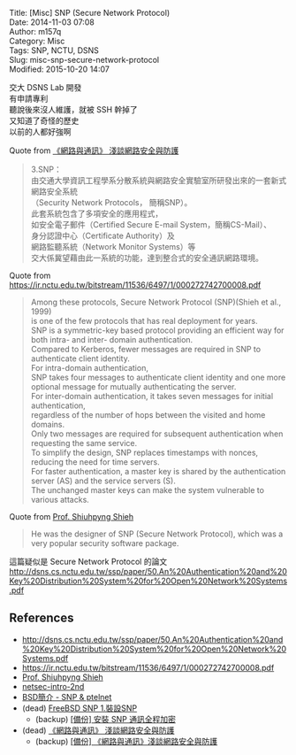 Title: [Misc] SNP (Secure Network Protocol)  
Date: 2014-11-03 07:08  
Author: m157q  
Category: Misc  
Tags: SNP, NCTU, DSNS  
Slug: misc-snp-secure-network-protocol  
Modified: 2015-10-20 14:07  
  
  
交大 DSNS Lab 開發  
有申請專利  
聽說後來沒人維護，就被 SSH 幹掉了  
又知道了奇怪的歷史  
以前的人都好強啊  
  
Quote from [《網路與通訊》 淺談網路安全與防護](http://www.ascc.sinica.edu.tw/nl/88/1517/02.txt)  
> 3.SNP：  
> 由交通大學資訊工程學系分散系統與網路安全實驗室所研發出來的一套新式網路安全系統  
> （Security  Network Protocols， 簡稱SNP）。  
> 此套系統包含了多項安全的應用程式，  
> 如安全電子郵件（Certified  Secure E-mail System，簡稱CS-Mail）、  
> 身分認證中心（Certificate Authority）及  
> 網路監聽系統（Network Monitor Systems）等  
> 交大係冀望藉由此一系統的功能，達到整合式的安全通訊網路環境。  
  
Quote from <https://ir.nctu.edu.tw/bitstream/11536/6497/1/000272742700008.pdf>  
> Among these protocols, Secure Network Protocol (SNP)(Shieh et al., 1999)  
> is one of the few protocols that has real deployment for years.  
> SNP is a symmetric-key based protocol providing an efficient way for both intra- and inter- domain authentication.  
> Compared  to  Kerberos, fewer messages are required in SNP to authenticate client identity.  
> For intra-domain authentication,  
> SNP takes four messages to authenticate client identity and one more optional message for mutually authenticating the server.  
> For inter-domain authentication, it takes seven messages for initial authentication,  
> regardless of the number of hops between the visited and home domains.  
> Only two messages are required for subsequent authentication when requesting the same service.  
> To simplify the design, SNP replaces timestamps with nonces, reducing the need for time servers.  
> For faster authentication, a master key is shared by the authentication server (AS) and the service servers (S).  
> The unchanged master keys can make the system vulnerable to various attacks.  
  
Quote from [Prof. Shiuhpyng Shieh](https://comm.ntu.edu.tw/2010UKworkshop/NSP9.htm)  
> He was the designer of SNP (Secure Network Protocol), which was a very popular security software package.  
  
這篇疑似是 Secure Network Protocol 的論文  
<http://dsns.cs.nctu.edu.tw/ssp/paper/50.An%20Authentication%20and%20Key%20Distribution%20System%20for%20Open%20Network%20Systems.pdf>  
  
## References  
+ <http://dsns.cs.nctu.edu.tw/ssp/paper/50.An%20Authentication%20and%20Key%20Distribution%20System%20for%20Open%20Network%20Systems.pdf>  
+ <https://ir.nctu.edu.tw/bitstream/11536/6497/1/000272742700008.pdf>  
+ [Prof. Shiuhpyng Shieh](https://comm.ntu.edu.tw/2010UKworkshop/NSP9.htm)  
+ [netsec-intro-2nd](http://www.slidefinder.net/c/conventional_encryption/32524394)  
+ [BSD簡介 - SNP & ptelnet](http://content.edu.tw/senior/computer/ks_ks/pro/new8.htm)  
+ (dead) [FreeBSD SNP 1.裝設SNP](http://fanqiang.chinaunix.net/a1/b2/20020308/060200125_b.html)  
	+ (backup) [[備份] 安裝 SNP 通訊全程加密](https://www.evernote.com/shard/s351/sh/18196c4c-a29c-4b39-a114-78991a799f26/908d2e28eaaced87bc50f9bd05b6dfd3)  
+ (dead) [《網路與通訊》 淺談網路安全與防護](http://www.ascc.sinica.edu.tw/nl/88/1517/02.txt)  
    + (backup) [[備份] 《網路與通訊》淺談網路安全與防護](https://www.evernote.com/shard/s351/sh/889e26f1-362e-4785-b24a-1c5a71b9e2a3/a0a3c0e63b30a4c442d232fb34b37fca)  
